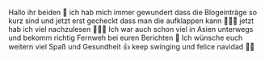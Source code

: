 Hallo ihr beiden 🤗 ich hab mich immer gewundert dass die Blogeinträge so kurz sind und jetzt erst gecheckt dass man die aufklappen kann 🙈😬😬 jetzt hab ich viel nachzulesen 😬😬😬 Ich war auch schon viel in Asien unterwegs und bekomm richtig Fernweh bei euren Berichten 🥴 Ich wünsche euch weitern viel Spaß und Gesundheit 👍 keep swinging und felice navidad 🎅🎄